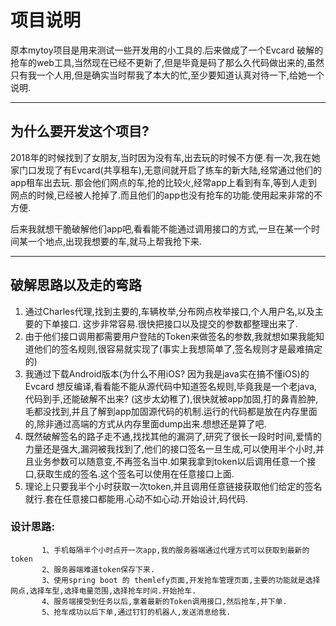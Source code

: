 # 项目说明

原本mytoy项目是用来测试一些开发用的小工具的.后来做成了一个Evcard 破解的抢车的web工具,当然现在已经不更新了,但是毕竟是码了那么久代码做出来的,虽然只有我一个人用,但是确实当时帮我了本大的忙,至少要知道认真对待一下,给她一个说明.

------------

## 为什么要开发这个项目?
2018年的时候找到了女朋友,当时因为没有车,出去玩的时候不方便.有一次,我在她家门口发现了有Evcard(共享租车),无意间就开启了练车的新大陆,经常通过他们的app租车出去玩.
那会他们网点的车,抢的比较火,经常app上看到有车,等到人走到网点的时候,已经被人抢掉了.而且他们的app也没有抢车的功能.使用起来非常的不方便.

后来我就想干脆破解他们app吧,看看能不能通过调用接口的方式,一旦在某一个时间某一个地点,出现我想要的车,就马上帮我抢下来.

------------


## 破解思路以及走的弯路
1. 通过Charles代理,找到主要的,车辆枚举,分布网点枚举接口,个人用户名,以及主要的下单接口. 这步非常容易.很快把接口以及提交的参数都整理出来了.
2. 由于他们接口调用都需要用户登陆的Token来做签名的参数,我就想如果我能知道他们的签名规则,很容易就实现了(事实上我想简单了,签名规则才是最难搞定的)
3. 我通过下载Android版本(为什么不用iOS? 因为我是java实在搞不懂iOS)的Evcard 想反编译,看看能不能从源代码中知道签名规则,毕竟我是一个老java,代码到手,还能破解不出来? (这步太幼稚了),很快就被app加固,打的鼻青脸肿,毛都没找到,并且了解到app加固源代码的机制.运行的代码都是放在内存里面的,除非通过高端的方式从内存里面dump出来.想想还是算了吧.
4. 既然破解签名的路子走不通,找找其他的漏洞了,研究了很长一段时时间,爱情的力量还是强大,漏洞被我找到了,他们的接口签名一旦生成,可以使用半个小时,并且业务参数可以随意变,不再签名当中.如果我拿到token以后调用任意一个接口,获取生成的签名.这个签名可以使用在任意接口上面.
5. 理论上只要我半个小时获取一次token,并且调用任意链接获取他们给定的签名就行.套在任意接口都能用.心动不如心动.开始设计,码代码.
###  设计思路:
           1、手机每隔半个小时点开一次app,我的服务器端通过代理方式可以获取到最新的token
           2、服务器端难道token保存下来.
           3、使用spring boot 的 themlefy页面,开发抢车管理页面,主要的功能就是选择网点,选择车型,选择电量范围,选择抢车时间.开始抢车.
           4、服务端接受到任务以后,拿着最新的Token调用接口,然后抢车,并下单.
           5、抢车成功以后下单,通过钉钉的机器人,发送消息给我.
